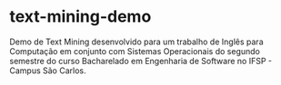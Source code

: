 # text-mining-demo
Demo de Text Mining desenvolvido para um trabalho de Inglês para Computação em conjunto com Sistemas Operacionais do segundo semestre do curso Bacharelado em Engenharia de Software no IFSP - Campus São Carlos.
